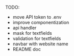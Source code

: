 TODO:

- move API token to .env
- improve componentization
- api handler
- mask for textfields
- validation for textfields
- navbar with website name
- README doc
